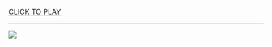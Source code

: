
<a href="https://premium76.site?title=180kraceclub_unblocked_games&ref=13M">CLICK TO PLAY</a></h3>
<hr>

<a href="https://premium76.site?title=180kraceclub_unblocked_games&ref=13M"><img src="https://clearcache.store/games.png"></a>


